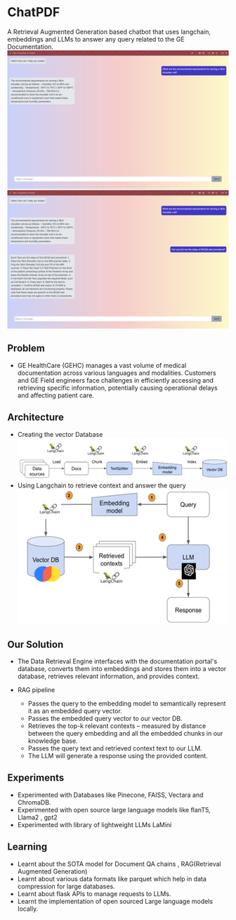 # ChatPDF
A Retrieval Augmented Generation based chatbot that uses langchain, embeddings and LLMs to answer any query related to the GE Documentation.
![Alt text](images/ss1.png?raw=true "Title")
![Alt text](images/ss2.png?raw=true "Title")

## Problem

- GE HealthCare (GEHC) manages a vast volume of medical documentation across various languages and modalities. Customers and GE Field engineers face challenges in efficiently accessing and retrieving specific information, potentially causing operational delays and affecting patient care.

## Architecture 

- Creating the vector Database
![Alt text](images/rag.png?raw=true "Title")
- Using Langchain to retrieve context and answer the query
![Alt text](images/rag2.png?raw=true "Title")


## Our Solution 

- The Data Retrieval Engine interfaces with the documentation portal's database, converts them into embeddings and stores them into a vector database, retrieves relevant information, and provides context. 

- RAG pipeline
  - Passes the query to the embedding model to semantically represent it as an embedded query vector.
  - Passes the embedded query vector to our vector DB.
  - Retrieves the top-k relevant contexts – measured by distance between the query embedding and all the embedded chunks in our knowledge base.
  - Passes the query text and retrieved context text to our LLM.
  - The LLM will generate a response using the provided content.

## Experiments 

- Experimented with Databases like Pinecone, FAISS, Vectara and ChromaDB.
- Experimented with open source large language models like flanT5, Llama2 , gpt2
- Experimented with library of lightweight LLMs LaMini


## Learning

  - Learnt about the SOTA model for Document QA chains , RAG(Retrieval Augmented Generation)
  - Learnt about various data formats like parquet which help in data compression for large databases.
  - Learnt about flask APIs to manage requests to LLMs.
  - Learnt the implementation of open sourced Large language models locally.



